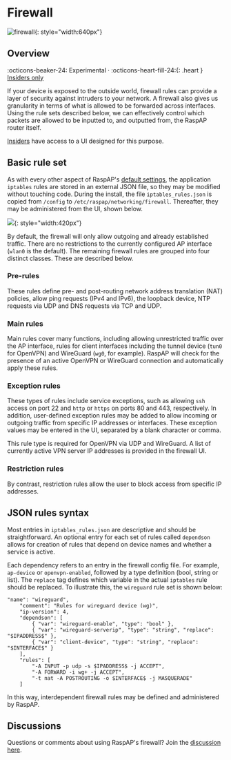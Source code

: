 # Firewall

![firewall](https://github.com/user-attachments/assets/f821bd3e-9380-4515-ac2c-0950201e6139){: style="width:640px"}

## Overview
:octicons-beaker-24: Experimental · :octicons-heart-fill-24:{: .heart } [Insiders only](insiders.md)

If your device is exposed to the outside world, firewall rules can provide a layer of security against intruders to your network. A firewall also gives us granularity in terms of what is allowed to be forwarded across interfaces. Using the rule sets described below, we can effectively control which packets
are allowed to be inputted to, and outputted from, the RaspAP router itself. 

[Insiders](insiders.md) have access to a UI designed for this purpose. 

## Basic rule set
As with every other aspect of RaspAP's [default settings](defaults.md), the application `iptables` rules are stored in an external JSON file, so they may be modified without touching code. 
During the install, the file `iptables_rules.json` is copied from `/config` to `/etc/raspap/networking/firewall`. Thereafter, they may be administered from the UI, shown below.

![](https://user-images.githubusercontent.com/229399/224494422-f9c14384-18b9-4bd2-8058-2c810e9876e2.png){: style="width:420px"}

By default, the firewall will only allow outgoing and already established traffic. There are no restrictions to the currently configured AP interface (`wlan0` is the default).
The remaining firewall rules are grouped into four distinct classes. These are described below.

### Pre-rules
These rules define pre- and post-routing network address translation (NAT) policies, allow ping requests (IPv4 and IPv6), the loopback device, NTP requests via UDP and DNS requests via TCP and UDP.   

### Main rules
Main rules cover many functions, including allowing unrestricted traffic over the AP interface, rules for client interfaces including the tunnel device (`tun0` for OpenVPN) and
WireGuard (`wg0`, for example). RaspAP will check for the presence of an active OpenVPN or WireGuard connection and automatically apply these rules. 

### Exception rules
These types of rules include service exceptions, such as allowing `ssh` access on port 22 and `http` or `https` on ports 80 and 443, respectively. In addition, user-defined exception rules may be added
to allow incoming or outgoing traffic from specific IP addresses or interfaces. These exception values may be entered in the UI, separated by a blank character or comma.

This rule type is required for OpenVPN via UDP and WireGuard. A list of currently active VPN server IP addresses is provided in the firewall UI.

### Restriction rules
By contrast, restriction rules allow the user to block access from specific IP addresses.

## JSON rules syntax
Most entries in `iptables_rules.json` are descriptive and should be straightforward. An optional entry for each set of rules called `dependson` allows for creation of rules that depend on device
names and whether a service is active.

Each dependency refers to an entry in the firewall config file. For example, `ap-device` or `openvpn-enabled`, followed by a type definition (bool, string or list). The `replace` tag defines which
variable in the actual `iptables` rule should be replaced. To illustrate this, the `wireguard` rule set is shown below:

```
"name": "wireguard",
	"comment": "Rules for wireguard device (wg)",
    "ip-version": 4,
    "dependson": [
        { "var": "wireguard-enable", "type": "bool" },
        { "var": "wireguard-serverip", "type": "string", "replace": "$IPADDRESS$" },
        { "var": "client-device", "type": "string", "replace": "$INTERFACE$" }
    ],
    "rules": [
        "-A INPUT -p udp -s $IPADDRESS$ -j ACCEPT",
        "-A FORWARD -i wg+ -j ACCEPT",
        "-t nat -A POSTROUTING -o $INTERFACE$ -j MASQUERADE"
    ]
```

In this way, interdependent firewall rules may be defined and administered by RaspAP.

## Discussions
Questions or comments about using RaspAP's firewall? Join the [discussion here](https://github.com/RaspAP/raspap-webgui/discussions/).
